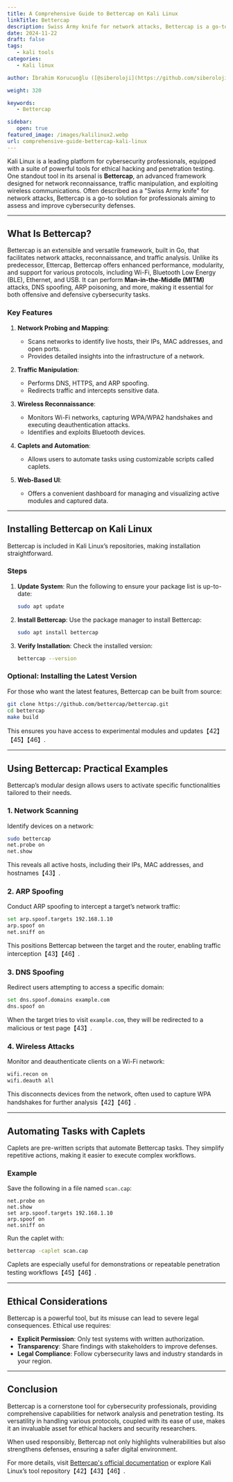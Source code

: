 ```yaml
---
title: A Comprehensive Guide to Bettercap on Kali Linux
linkTitle: Bettercap
description: Swiss Army knife for network attacks, Bettercap is a go-to solution for professionals aiming to assess and improve cybersecurity defenses.
date: 2024-11-22
draft: false
tags:
   - kali tools
categories:
   - Kali linux

author: İbrahim Korucuoğlu ([@siberoloji](https://github.com/siberoloji))

weight: 320

keywords:
   - Bettercap

sidebar:
   open: true
featured_image: /images/kalilinux2.webp
url: comprehensive-guide-bettercap-kali-linux
---
```

Kali Linux is a leading platform for cybersecurity professionals, equipped with a suite of powerful tools for ethical hacking and penetration testing. One standout tool in its arsenal is **Bettercap**, an advanced framework designed for network reconnaissance, traffic manipulation, and exploiting wireless communications. Often described as a "Swiss Army knife" for network attacks, Bettercap is a go-to solution for professionals aiming to assess and improve cybersecurity defenses.

---

## What Is Bettercap?

Bettercap is an extensible and versatile framework, built in Go, that facilitates network attacks, reconnaissance, and traffic analysis. Unlike its predecessor, Ettercap, Bettercap offers enhanced performance, modularity, and support for various protocols, including Wi-Fi, Bluetooth Low Energy (BLE), Ethernet, and USB. It can perform **Man-in-the-Middle (MITM)** attacks, DNS spoofing, ARP poisoning, and more, making it essential for both offensive and defensive cybersecurity tasks.

### Key Features

1. **Network Probing and Mapping**:
   - Scans networks to identify live hosts, their IPs, MAC addresses, and open ports.
   - Provides detailed insights into the infrastructure of a network.

2. **Traffic Manipulation**:
   - Performs DNS, HTTPS, and ARP spoofing.
   - Redirects traffic and intercepts sensitive data.

3. **Wireless Reconnaissance**:
   - Monitors Wi-Fi networks, capturing WPA/WPA2 handshakes and executing deauthentication attacks.
   - Identifies and exploits Bluetooth devices.

4. **Caplets and Automation**:
   - Allows users to automate tasks using customizable scripts called caplets.

5. **Web-Based UI**:
   - Offers a convenient dashboard for managing and visualizing active modules and captured data.

---

## Installing Bettercap on Kali Linux

Bettercap is included in Kali Linux’s repositories, making installation straightforward.

### Steps

1. **Update System**:
   Run the following to ensure your package list is up-to-date:

   ```bash
   sudo apt update
   ```

2. **Install Bettercap**:
   Use the package manager to install Bettercap:

   ```bash
   sudo apt install bettercap
   ```

3. **Verify Installation**:
   Check the installed version:

   ```bash
   bettercap --version
   ```

### Optional: Installing the Latest Version

For those who want the latest features, Bettercap can be built from source:

```bash
git clone https://github.com/bettercap/bettercap.git
cd bettercap
make build
```

This ensures you have access to experimental modules and updates【42】【45】【46】.

---

## Using Bettercap: Practical Examples

Bettercap’s modular design allows users to activate specific functionalities tailored to their needs.

### 1. **Network Scanning**

   Identify devices on a network:

   ```bash
   sudo bettercap
   net.probe on
   net.show
   ```

   This reveals all active hosts, including their IPs, MAC addresses, and hostnames【43】.

### 2. **ARP Spoofing**

   Conduct ARP spoofing to intercept a target’s network traffic:

   ```bash
   set arp.spoof.targets 192.168.1.10
   arp.spoof on
   net.sniff on
   ```

   This positions Bettercap between the target and the router, enabling traffic interception【43】【46】.

### 3. **DNS Spoofing**

   Redirect users attempting to access a specific domain:

   ```bash
   set dns.spoof.domains example.com
   dns.spoof on
   ```

   When the target tries to visit `example.com`, they will be redirected to a malicious or test page【43】.

### 4. **Wireless Attacks**

   Monitor and deauthenticate clients on a Wi-Fi network:

   ```bash
   wifi.recon on
   wifi.deauth all
   ```

   This disconnects devices from the network, often used to capture WPA handshakes for further analysis【42】【46】.

---

## Automating Tasks with Caplets

Caplets are pre-written scripts that automate Bettercap tasks. They simplify repetitive actions, making it easier to execute complex workflows.

### Example

Save the following in a file named `scan.cap`:

```text
net.probe on
net.show
set arp.spoof.targets 192.168.1.10
arp.spoof on
net.sniff on
```

Run the caplet with:

```bash
bettercap -caplet scan.cap
```

Caplets are especially useful for demonstrations or repeatable penetration testing workflows【45】【46】.

---

## Ethical Considerations

Bettercap is a powerful tool, but its misuse can lead to severe legal consequences. Ethical use requires:

- **Explicit Permission**: Only test systems with written authorization.
- **Transparency**: Share findings with stakeholders to improve defenses.
- **Legal Compliance**: Follow cybersecurity laws and industry standards in your region.

---

## Conclusion

Bettercap is a cornerstone tool for cybersecurity professionals, providing comprehensive capabilities for network analysis and penetration testing. Its versatility in handling various protocols, coupled with its ease of use, makes it an invaluable asset for ethical hackers and security researchers.

When used responsibly, Bettercap not only highlights vulnerabilities but also strengthens defenses, ensuring a safer digital environment.

For more details, visit [Bettercap's official documentation](https://www.bettercap.org/) or explore Kali Linux’s tool repository【42】【43】【46】.
